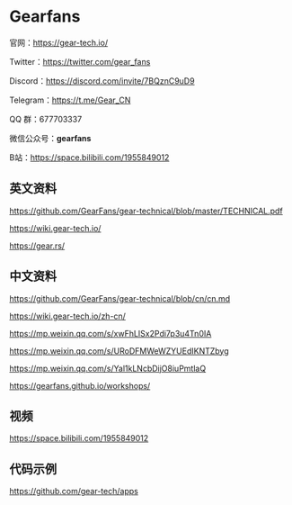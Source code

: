 # Gearfans

官网：https://gear-tech.io/

Twitter：https://twitter.com/gear_fans

Discord：https://discord.com/invite/7BQznC9uD9

Telegram：https://t.me/Gear_CN

QQ 群：677703337

微信公众号：**gearfans**

B站：https://space.bilibili.com/1955849012


## 英文资料

https://github.com/GearFans/gear-technical/blob/master/TECHNICAL.pdf

https://wiki.gear-tech.io/

https://gear.rs/


## 中文资料

https://github.com/GearFans/gear-technical/blob/cn/cn.md

https://wiki.gear-tech.io/zh-cn/

https://mp.weixin.qq.com/s/xwFhLISx2Pdi7p3u4Tn0IA

https://mp.weixin.qq.com/s/URoDFMWeWZYUEdIKNTZbyg

https://mp.weixin.qq.com/s/Yal1kLNcbDijO8iuPmtlaQ

https://gearfans.github.io/workshops/


## 视频

https://space.bilibili.com/1955849012

## 代码示例

https://github.com/gear-tech/apps
